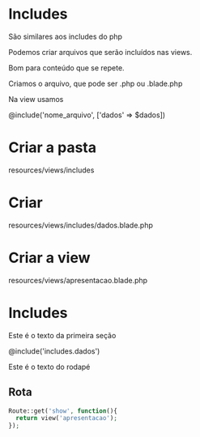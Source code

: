 # Includes

São similares aos includes do php

Podemos criar arquivos que serão incluídos nas views.

Bom para conteúdo que se repete.

Criamos o arquivo, que pode ser .php ou .blade.php

Na view usamos

@include('nome_arquivo', ['dados' => $dados])

# Criar a pasta
resources/views/includes

# Criar
resources/views/includes/dados.blade.php

# Criar a view

resources/views/apresentacao.blade.php

<h1>Includes</h1>

<div>Este é o texto da primeira seção</div>

@include('includes.dados')

<div>Este é o texto do rodapé</div>

## Rota
```php
Route::get('show', function(){
  return view('apresentacao');
});
```
